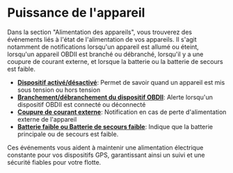 # Puissance de l'appareil

Dans la section "Alimentation des appareils", vous trouverez des événements liés à l'état de l'alimentation de vos appareils. Il s'agit notamment de notifications lorsqu'un appareil est allumé ou éteint, lorsqu'un appareil OBDII est branché ou débranché, lorsqu'il y a une coupure de courant externe, et lorsque la batterie ou la batterie de secours est faible.

- [**Dispositif activé/désactivé**](puissance-de-lappareil/dispositif-activedesactive.md): Permet de savoir quand un appareil est mis sous tension ou hors tension
- [**Branchement/débranchement du dispositif OBDII**](puissance-de-lappareil/branchementdebranchement-du-dispositif-obdii.md): Alerte lorsqu'un dispositif OBDII est connecté ou déconnecté
- [**Coupure de courant externe**](puissance-de-lappareil/coupure-de-courant-externe.md): Notification en cas de perte d'alimentation externe de l'appareil
- [**Batterie faible ou Batterie de secours faible**](puissance-de-lappareil/batterie-faible-batterie-de-secours-faible.md): Indique que la batterie principale ou de secours est faible.

Ces événements vous aident à maintenir une alimentation électrique constante pour vos dispositifs GPS, garantissant ainsi un suivi et une sécurité fiables pour votre flotte.